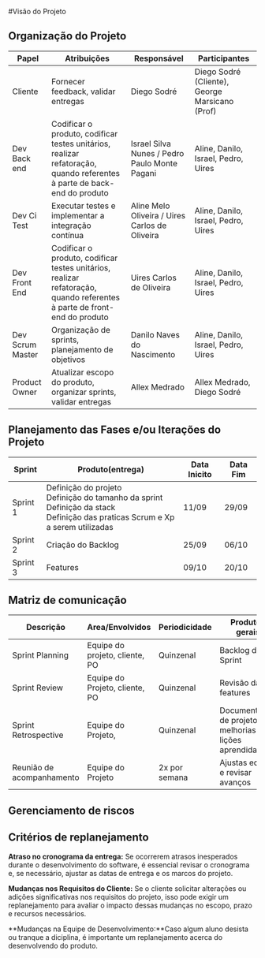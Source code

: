 #Visão do Projeto

## Organização do Projeto

|       Papel      | Atribuições | Responsável | Participantes |
|------------------|-------------| ------------|-----------------|
|Cliente           | Fornecer feedback, validar entregas | Diego Sodré | Diego Sodré (Cliente), George Marsicano (Prof)
| Dev Back end     | Codificar o produto, codificar testes unitários, realizar refatoração, quando referentes à parte de back-end do produto​ | Israel Silva Nunes /  Pedro Paulo Monte Pagani​ | Aline, Danilo, Israel, Pedro, Uires |
| Dev Ci Test      | Executar testes e implementar a integração contínua | Aline Melo Oliveira /  Uires Carlos de Oliveira​ | Aline, Danilo, Israel, Pedro, Uires |
| Dev Front End    | Codificar o produto, codificar testes unitários, realizar refatoração, quando referentes à parte de front-end do produto | Uires Carlos de Oliveira​ | Aline, Danilo, Israel, Pedro, Uires |
| Dev Scrum Master | Organização de sprints, planejamento de objetivos​​ | Danilo Naves do Nascimento | Aline, Danilo, Israel, Pedro, Uires |
|Product Owner   |Atualizar escopo do produto, organizar sprints, validar entregas| Allex Medrado | Allex Medrado, Diego Sodré

## Planejamento das Fases e/ou Iterações do Projeto

| Sprint   | Produto(entrega) | Data Inicito | Data Fim |
| ------   | ---------------- | ------------ | -------- |
| Sprint 1 | Definição do projeto <br> Definição do tamanho da sprint <br> Definição da stack <br> Definição das praticas Scrum e Xp a serem utilizadas | 11/09 | 29/09 |
| Sprint 2 | Criação do Backlog | 25/09 | 06/10 |
| Sprint 3 | Features <a definir> | 09/10 | 20/10 |

## Matriz de comunicação 

| Descrição       | Area/Envolvidos         | Periodicidade | Produtos gerais                        |
| ---------       | ---------------         | ------------- | ---------------                        |
| Sprint Planning | Equipe do projeto, cliente, PO     | Quinzenal     | Backlog da Sprint                      |
| Sprint Review   | Equipe do Projeto, cliente, PO       | Quinzenal     | Revisão das features                   |
| Sprint Retrospective | Equipe do Projeto,   | Quinzenal     | Documentação de projeto, melhorias e lições aprendidas  |
| Reunião de acompanhamento  | Equipe do Projeto     | 2x por semana        | Ajustas equipe e revisar avanços |

## Gerenciamento de riscos 

## Critérios de replanejamento

**Atraso no cronograma da entrega:** Se ocorrerem atrasos inesperados durante o desenvolvimento do software, é essencial revisar o cronograma e, se necessário, ajustar as datas de entrega e os marcos do projeto.

**Mudanças nos Requisitos do Cliente:** Se o cliente solicitar alterações ou adições significativas nos requisitos do projeto, isso pode exigir um replanejamento para avaliar o impacto dessas mudanças no escopo, prazo e recursos necessários.

**Mudanças na Equipe de Desenvolvimento:**Caso algum aluno desista ou tranque a diciplina, é importante um replanejamento acerca do desenvolvendo do produto.




